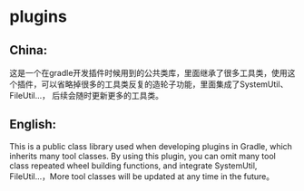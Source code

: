# plugins

## China:

这是一个在gradle开发插件时候用到的公共类库，里面继承了很多工具类，使用这个插件，可以省略掉很多的工具类反复的造轮子功能，里面集成了SystemUtil、FileUtil...，
后续会随时更新更多的工具类。

## English:

This is a public class library used when developing plugins in Gradle, which inherits many tool
classes. By using this plugin, you can omit many tool class repeated wheel building functions, and
integrate SystemUtil, FileUtil...，More tool classes will be updated at any time in the future。